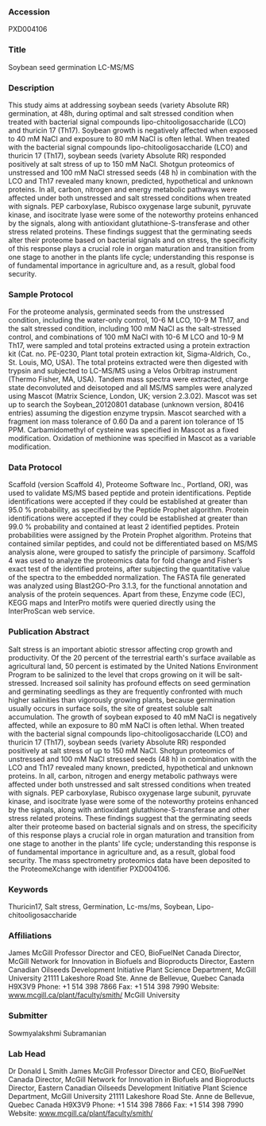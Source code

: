 ### Accession
PXD004106

### Title
Soybean seed germination LC-MS/MS

### Description
This study aims at addressing soybean seeds (variety Absolute RR) germination, at 48h, during optimal and salt stressed condition when treated with bacterial signal compounds lipo-chitooligosaccharide (LCO) and thuricin 17 (Th17). Soybean growth is negatively affected when exposed to 40 mM NaCl and exposure to 80 mM NaCl is often lethal. When treated with the bacterial signal compounds lipo-chitooligosaccharide (LCO) and thuricin 17 (Th17), soybean seeds (variety Absolute RR) responded positively at salt stress of up to 150 mM NaCl.  Shotgun proteomics of unstressed and 100 mM NaCl stressed seeds (48 h) in combination with the LCO and Th17 revealed many known, predicted, hypothetical and unknown proteins.  In all, carbon, nitrogen and energy metabolic pathways were affected under both unstressed and salt stressed conditions when treated with signals.  PEP carboxylase, Rubisco oxygenase large subunit, pyruvate kinase, and isocitrate lyase were some of the noteworthy proteins enhanced by the signals, along with antioxidant glutathione-S-transferase and other stress related proteins.  These findings suggest that the germinating seeds alter their proteome based on bacterial signals and on stress, the specificity of this response plays a crucial role in organ maturation and transition from one stage to another in the plants life cycle; understanding this response is of fundamental importance in agriculture and, as a result, global food security.

### Sample Protocol
For the proteome analysis, germinated seeds from the unstressed condition, including the water-only control, 10-6 M LCO, 10-9 M Th17, and the salt stressed condition, including 100 mM NaCl as the salt-stressed control, and combinations of 100 mM NaCl with 10-6 M LCO and 10-9 M Th17, were sampled and total proteins extracted using a protein extraction kit (Cat. no. PE-0230, Plant total protein extraction kit, Sigma-Aldrich, Co., St. Louis, MO, USA).  The total proteins extracted were then digested with trypsin and subjected to LC-MS/MS using a Velos Orbitrap instrument (Thermo Fisher, MA, USA).  Tandem mass spectra were extracted, charge state deconvoluted and deisotoped and all MS/MS samples were analyzed using Mascot (Matrix Science, London, UK; version 2.3.02).  Mascot was set up to search the Soybean_20120801 database (unknown version, 80416 entries) assuming the digestion enzyme trypsin.  Mascot searched with a fragment ion mass tolerance of 0.60 Da and a parent ion tolerance of 15 PPM.  Carbamidomethyl of cysteine was specified in Mascot as a fixed modification.  Oxidation of methionine was specified in Mascot as a variable modification.

### Data Protocol
Scaffold (version Scaffold 4), Proteome Software Inc., Portland, OR), was used to validate MS/MS based peptide and protein identifications.  Peptide identifications were accepted if they could be established at greater than 95.0 % probability, as specified by the Peptide Prophet algorithm.  Protein identifications were accepted if they could be established at greater than 99.0 % probability and contained at least 2 identified peptides.  Protein probabilities were assigned by the Protein Prophet algorithm.  Proteins that contained similar peptides, and could not be differentiated based on MS/MS analysis alone, were grouped to satisfy the principle of parsimony. Scaffold 4 was used to analyze the proteomics data for fold change and Fisher’s exact test of the identified proteins, after subjecting the quantitative value of the spectra to the embedded normalization.  The FASTA file generated was analyzed using Blast2GO-Pro 3.1.3, for the functional annotation and analysis of the protein sequences.  Apart from these, Enzyme code (EC), KEGG maps and InterPro motifs were queried directly using the InterProScan web service.

### Publication Abstract
Salt stress is an important abiotic stressor affecting crop growth and productivity. Of the 20 percent of the terrestrial earth's surface available as agricultural land, 50 percent is estimated by the United Nations Environment Program to be salinized to the level that crops growing on it will be salt-stressed. Increased soil salinity has profound effects on seed germination and germinating seedlings as they are frequently confronted with much higher salinities than vigorously growing plants, because germination usually occurs in surface soils, the site of greatest soluble salt accumulation. The growth of soybean exposed to 40 mM NaCl is negatively affected, while an exposure to 80 mM NaCl is often lethal. When treated with the bacterial signal compounds lipo-chitooligosaccharide (LCO) and thuricin 17 (Th17), soybean seeds (variety Absolute RR) responded positively at salt stress of up to 150 mM NaCl. Shotgun proteomics of unstressed and 100 mM NaCl stressed seeds (48 h) in combination with the LCO and Th17 revealed many known, predicted, hypothetical and unknown proteins. In all, carbon, nitrogen and energy metabolic pathways were affected under both unstressed and salt stressed conditions when treated with signals. PEP carboxylase, Rubisco oxygenase large subunit, pyruvate kinase, and isocitrate lyase were some of the noteworthy proteins enhanced by the signals, along with antioxidant glutathione-S-transferase and other stress related proteins. These findings suggest that the germinating seeds alter their proteome based on bacterial signals and on stress, the specificity of this response plays a crucial role in organ maturation and transition from one stage to another in the plants' life cycle; understanding this response is of fundamental importance in agriculture and, as a result, global food security. The mass spectrometry proteomics data have been deposited to the ProteomeXchange with identifier PXD004106.

### Keywords
Thuricin17, Salt stress, Germination, Lc-ms/ms, Soybean, Lipo-chitooligosaccharide

### Affiliations
James McGill Professor Director and CEO, BioFuelNet Canada Director, McGill Network for Innovation in Biofuels and Bioproducts Director, Eastern Canadian Oilseeds Development Initiative Plant Science Department, McGill University 21111 Lakeshore Road Ste. Anne de Bellevue, Quebec Canada  H9X3V9 Phone: +1 514 398 7866 Fax: +1 514 398 7990 Website: www.mcgill.ca/plant/faculty/smith/
McGill University

### Submitter
Sowmyalakshmi Subramanian

### Lab Head
Dr Donald L Smith
James McGill Professor Director and CEO, BioFuelNet Canada Director, McGill Network for Innovation in Biofuels and Bioproducts Director, Eastern Canadian Oilseeds Development Initiative Plant Science Department, McGill University 21111 Lakeshore Road Ste. Anne de Bellevue, Quebec Canada  H9X3V9 Phone: +1 514 398 7866 Fax: +1 514 398 7990 Website: www.mcgill.ca/plant/faculty/smith/


